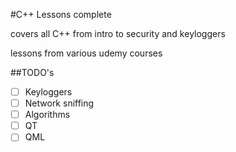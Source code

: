 #C++ Lessons complete

covers all C++ from intro to security and keyloggers

lessons from various udemy courses

##TODO's

  - [ ] Keyloggers
  - [ ] Network sniffing
  - [ ] Algorithms
  - [ ] QT
  - [ ] QML